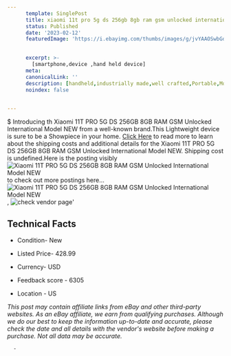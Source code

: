 ```yaml
---
      template: SinglePost
      title: xiaomi 11t pro 5g ds 256gb 8gb ram gsm unlocked international model new
      status: Published
      date: '2023-02-12'
      featuredImage: 'https://i.ebayimg.com/thumbs/images/g/jvYAAOSwbGdheyZS/s-l225.jpg'
       

      excerpt: >-
        [smartphone,device ,hand held device]
      meta:
      canonicalLink: ''
      description: [handheld,industrially made,well crafted,Portable,Mobile,Compact,Convenient,Lightweight,Maneuverable,Man-portable,Miniature,Carriable,Hand-held,Light,Holdable,Transportable,Mobile device,Pocket-sized,On-the-go,Wireless,Cordless,Compact size,Convenient size, smartphone,device ,hand held device]
      noindex: false
      

---
```

$
      Introducing th Xiaomi 11T PRO 5G DS 256GB 8GB RAM GSM Unlocked International Model NEW from a well-known brand.This Lightweight device  is sure to be a Showpiece in your home. [Click Here](https://www.ebay.com/itm/325007413472?hash=item4babf390e0%3Ag%3AjvYAAOSwbGdheyZS&mkevt=1&mkcid=1&mkrid=711-53200-19255-0&campid=%253CePNCampaignId%253E&customid=%253CreferenceId%253E&toolid=10049) to read more to learn about the shipping costs and additional details for the Xiaomi 11T PRO 5G DS 256GB 8GB RAM GSM Unlocked International Model NEW. Shipping cost is undefined.Here is the posting visibly ![Xiaomi 11T PRO 5G DS 256GB 8GB RAM GSM Unlocked International Model NEW](https://i.ebayimg.com/thumbs/images/g/jvYAAOSwbGdheyZS/s-l225.jpg) to check out more postings here... ![Xiaomi 11T PRO 5G DS 256GB 8GB RAM GSM Unlocked International Model NEW](https://i.ebayimg.com/images/g/jvYAAOSwbGdheyZS/s-l1600.jpg), ![check vendor page](https://origin-galleryplus.ebayimg.com/ws/web/325007413472_2_0_1/225x225.jpg,https://origin-galleryplus.ebayimg.com/ws/web/325007413472_3_0_1/225x225.jpg)'

      

 ## Technical Facts 



     
      

 - Condition- New 


      

 - Listed Price- 428.99 


      

 - Currency- USD 


      

 - Feedback score - 6305 


      

 - Location - US 


      
      

 *_This post may contain affiliate links from eBay and other third-party websites. As an eBay affiliate, we earn from qualifying purchases. Although we do our best to keep the information up-to-date and accurate, please check the date and all details with the vendor's website before making a purchase. Not all data may be accurate._*




      -
